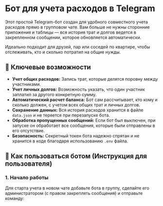 # Бот для учета расходов в Telegram

Этот простой Telegram-бот создан для удобного совместного учета расходов прямо в групповом чате. Вам больше не нужны сторонние приложения и таблицы — вся история трат и долгов ведется в закрепленном сообщении, которое обновляется автоматически.

Идеально подходит для друзей, пар или соседей по квартире, чтобы отслеживать, кто и сколько потратил на общие нужды.

## 🚀 Ключевые возможности

*   **Учет общих расходов:** Запись трат, которые делятся поровну между участниками.
*   **Учет личных долгов:** Возможность указать, что один участник заплатил за другого конкретную сумму.
*   **Автоматический расчет баланса:** Бот сам рассчитывает, кто кому и сколько должен, с учетом всех общих трат и личных долгов.
*   **Сохранение данных:** Вся история расходов хранится в файле `data.json` и не теряется при перезапуске бота.
*   **Обработка пропущенных сообщений:** Если бот был выключен, при запуске он обработает все сообщения, которые были отправлены в его отсутствие.
*   **Безопасность:** Секретный токен бота надежно спрятан и не хранится в коде благодаря использованию `.env` файла.

## 🤖 Как пользоваться ботом (Инструкция для пользователя)

### 1. Начало работы
Для старта учета в новом чате добавьте бота в группу, сделайте его администратором (с правом закреплять сообщения) и отправьте команду:
```/start_tracking
